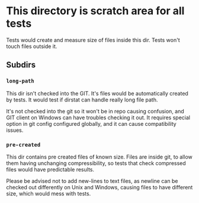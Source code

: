# This directory is scratch area for all tests

Tests would create and measure size of files inside this dir. 
Tests won't touch files outside it.

## Subdirs
### `long-path`

This dir isn't checked into the GIT. It's files would be automatically
created by tests. It would test if dirstat can handle really long file path.

It's not checked into the git so it won't be in repo causing confusion,
and GIT client on Windows can have troubles checking it out. It requires
special option in git config configured globally, and it can cause compatibility issues. 

### `pre-created`

This dir contains pre created files of known size.
Files are inside git, to allow them having unchanging compressibility, so
tests that check compressed files would have predictable results.

Please be advised not to add new-lines to text files, as newline can be checked out differently on Unix and Windows,
causing files to have different size, which would mess with tests.
